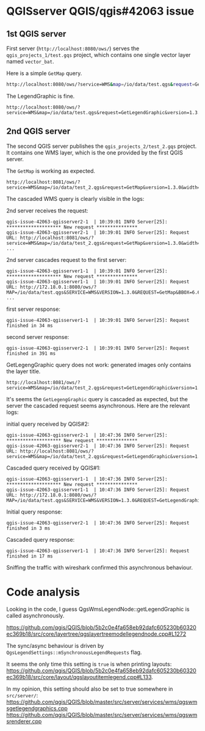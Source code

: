 
# QGISserver QGIS/qgis#42063 issue

## 1st QGIS server

First server (`http://localhost:8080/ows/`) serves the `qgis_projects_1/test.gqs` project, which contains one single vector layer named `vector_bat`.

Here is a simple `GetMap` query.

```bash
http://localhost:8080/ows/?service=WMS&map=/io/data/test.qgs&request=GetMap&version=1.3.0&width=512&height=512&crs=EPSG:2056&BBOX=2539106,1184111,2539880,1184814&LAYERS=vector_bat
```

The LegendGraphic is fine.
```
http://localhost:8080/ows/?service=WMS&map=/io/data/test.qgs&request=GetLegendGraphic&version=1.3.0&LAYERS=vector_bat
```

## 2nd QGIS server
The second QGIS server publishes the  `qgis_projects_2/test_2.gqs` project. It contains one WMS layer, which is the one provided by the first QGIS server.

The `GetMap` is working as expected.

```
http://localhost:8081/ows/?service=WMS&map=/io/data/test_2.qgs&request=GetMap&version=1.3.0&width=512&height=512&crs=EPSG:2056&BBOX=2539106,1184111,2539880,1184814&LAYERS=vector_bat_as_wms
```

The cascaded WMS query is clearly visible in the logs:

2nd server receives the request:
```
qgis-issue-42063-qgisserver2-1  | 10:39:01 INFO Server[25]: ******************** New request ***************
qgis-issue-42063-qgisserver2-1  | 10:39:01 INFO Server[25]: Request URL: http://localhost:8081/ows/?service=WMS&map=/io/data/test_2.qgs&request=GetMap&version=1.3.0&width=512&height=512&crs=EPSG:2056&BBOX=2539106,1184111,2539880,1184814&LAYERS=vector_bat_as_wms
...
```

2nd server cascades request to the first server:
```
qgis-issue-42063-qgisserver1-1  | 10:39:01 INFO Server[25]: ******************** New request ***************
qgis-issue-42063-qgisserver1-1  | 10:39:01 INFO Server[25]: Request URL: http://172.18.0.1:8080/ows/?MAP=/io/data/test.qgs&SERVICE=WMS&VERSION=1.3.0&REQUEST=GetMap&BBOX=6.640780999999999601%2C46.80535700000000077%2C6.651016000000000261%2C46.81175499999999801&CRS=CRS%3A84&WIDTH=702&HEIGHT=439&LAYERS=vector_bat&STYLES=&FORMAT=image%2Fpng&DPI=90&MAP_RESOLUTION=90&FORMAT_OPTIONS=dpi%3A90&TRANSPARENT=TRUE
...
```

first server response:
```
qgis-issue-42063-qgisserver1-1  | 10:39:01 INFO Server[25]: Request finished in 34 ms
```

second server response:
```
qgis-issue-42063-qgisserver2-1  | 10:39:01 INFO Server[25]: Request finished in 391 ms
```

GetLegengGraphic query does not work: generated images only contains the layer title.
```
http://localhost:8081/ows/?service=WMS&map=/io/data/test_2.qgs&request=GetLegendGraphic&version=1.3.0&LAYERS=vector_bat_as_wms
```

It's seems the `GetLegengGraphic` query is cascaded as expected, but the server the cascaded request seems asynchronous. Here are the relevant logs:

initial query received by QGIS#2:
```
qgis-issue-42063-qgisserver2-1  | 10:47:36 INFO Server[25]: ******************** New request ***************
qgis-issue-42063-qgisserver2-1  | 10:47:36 INFO Server[25]: Request URL: http://localhost:8081/ows/?service=WMS&map=/io/data/test_2.qgs&request=GetLegendGraphic&version=1.3.0&LAYERS=vector_bat_as_wms
```

Cascaded query received by QGIS#1:
```
qgis-issue-42063-qgisserver1-1  | 10:47:36 INFO Server[25]: ******************** New request ***************
qgis-issue-42063-qgisserver1-1  | 10:47:36 INFO Server[25]: Request URL: http://172.18.0.1:8080/ows/?MAP=/io/data/test.qgs&SERVICE=WMS&VERSION=1.3.0&REQUEST=GetLegendGraphic&LAYER=vector_bat&FORMAT=image/png&STYLE=default&SLD_VERSION=1.1.0&TRANSPARENT=true
```

Initial query response:
```
qgis-issue-42063-qgisserver2-1  | 10:47:36 INFO Server[25]: Request finished in 3 ms
```

Cascaded query response:
```
qgis-issue-42063-qgisserver1-1  | 10:47:36 INFO Server[25]: Request finished in 17 ms

```

Sniffing the traffic with wireshark confirmed this asynchronous behaviour.

# Code analysis

Looking in the code, I guess QgsWmsLegendNode::getLegendGraphic is called asynchronously.

https://github.com/qgis/QGIS/blob/5b2c0e4fa658eb92dafc605230b60320ec369b18/src/core/layertree/qgslayertreemodellegendnode.cpp#L1272


The sync/async behaviour is driven by `QgsLegendSettings::mSynchronousLegendRequests` flag.

It seems the only time this setting is `true` is when printing layouts:
https://github.com/qgis/QGIS/blob/5b2c0e4fa658eb92dafc605230b60320ec369b18/src/core/layout/qgslayoutitemlegend.cpp#L133.


In my opinion, this setting should also be set to true somewhere in `src/server/`:
https://github.com/qgis/QGIS/blob/master/src/server/services/wms/qgswmsgetlegendgraphics.cpp
https://github.com/qgis/QGIS/blob/master/src/server/services/wms/qgswmsrenderer.cpp


